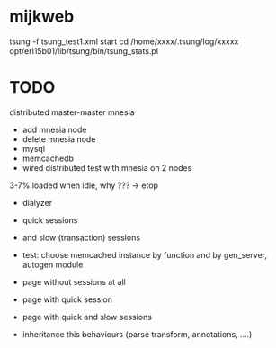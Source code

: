 mijkweb
=======

tsung -f tsung_test1.xml start
cd /home/xxxx/.tsung/log/xxxxx
opt/erl15b01/lib/tsung/bin/tsung_stats.pl

TODO
========
distributed master-master mnesia
- add mnesia node
- delete mnesia node
- mysql
- memcachedb
- wired distributed test with mnesia on 2 nodes

3-7% loaded when idle, why ??? -> etop

- dialyzer

- quick sessions
- and slow (transaction) sessions
- test: choose memcached instance by function and by gen_server, autogen module
- page without sessions at all
- page with quick session
- page with quick and slow sessions
- inheritance this behaviours (parse transform, annotations, ....)